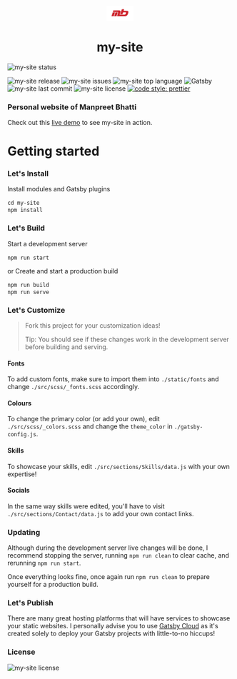 <p align="center">
  <img alt="logo" src="./src/images/mb.png" width="60" />
</p>
<h1 align="center">
  my-site
</h1>

![my-site status](https://img.shields.io/website?down_color=red&down_message=offline&label=my-site&up_message=online&url=https%3A%2F%2Fmanpreetbhatti.gatsbyjs.io%2F)

![my-site release](https://img.shields.io/github/release/Manpreet-Bhatti/my-site.svg?style=popout-square) ![my-site issues](https://img.shields.io/github/issues/Manpreet-Bhatti/my-site.svg?style=popout-square) ![my-site top language](https://img.shields.io/github/languages/top/Manpreet-Bhatti/my-site.svg?style=popout-square) ![Gatsby](https://img.shields.io/badge/Gatsby-663399?style=for-the-badge&logo=gatsby&logoColor=white) ![my-site last commit](https://img.shields.io/github/last-commit/Manpreet-Bhatti/my-site.svg?style=popout-square) ![my-site license](https://img.shields.io/github/license/Manpreet-Bhatti/my-site.svg?style=popout-square) [![code style: prettier](https://img.shields.io/badge/code_style-prettier-ff69b4.svg?style=flat-square)](https://github.com/prettier/prettier)

### Personal website of Manpreet Bhatti
Check out this [live demo](https://manpreetbhatti.gatsbyjs.io/) to see my-site in action.

# Getting started
### Let's Install
Install modules and Gatsby plugins
```shell
cd my-site
npm install
```
### Let's Build
Start a development server
```shell
npm run start
```
or
Create and start a production build
```shell
npm run build
npm run serve
```
### Let's Customize
> Fork this project for your customization ideas!
> 
> Tip: You should see if these changes work in the development server before building and serving.

#### Fonts
To add custom fonts, make sure to import them into `./static/fonts` and change `./src/scss/_fonts.scss` accordingly.
#### Colours
To change the primary color (or add your own), edit `./src/scss/_colors.scss` and change the `theme_color` in `./gatsby-config.js`.
#### Skills
To showcase your skills, edit `./src/sections/Skills/data.js` with your own expertise!
#### Socials
In the same way skills were edited, you'll have to visit `./src/sections/Contact/data.js` to add your own contact links.

### Updating
Although during the development server live changes will be done, I recommend stopping the server, running `npm run clean` to clear cache, and rerunning `npm run start`.

Once everything looks fine, once again run `npm run clean` to prepare yourself for a production build.

### Let's Publish
There are many great hosting platforms that will have services to showcase your static websites. I personally advise you to use [Gatsby Cloud](https://www.gatsbyjs.com/products/cloud/) as it's created solely to deploy your Gatsby projects with little-to-no hiccups!

### License
![my-site license](https://img.shields.io/github/license/Manpreet-Bhatti/my-site.svg?style=popout-square)
